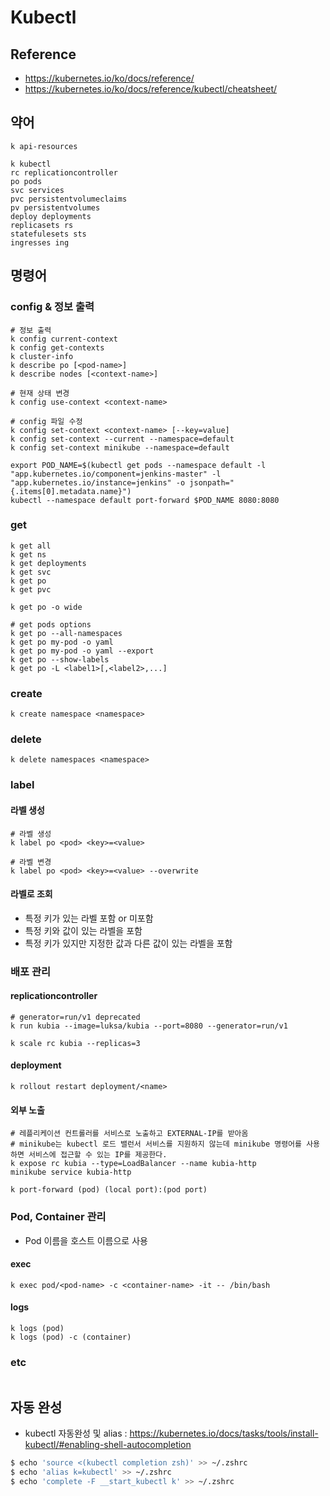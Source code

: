 # Kubectl

## Reference

* <https://kubernetes.io/ko/docs/reference/>
* <https://kubernetes.io/ko/docs/reference/kubectl/cheatsheet/>

## 약어

```
k api-resources

k kubectl
rc replicationcontroller
po pods
svc services
pvc persistentvolumeclaims
pv persistentvolumes
deploy deployments
replicasets rs
statefulesets sts
ingresses ing
```

## 명령어

### config & 정보 출력

```
# 정보 출력
k config current-context
k config get-contexts
k cluster-info
k describe po [<pod-name>]
k describe nodes [<context-name>]

# 현재 상태 변경
k config use-context <context-name>

# config 파일 수정
k config set-context <context-name> [--key=value]
k config set-context --current --namespace=default
k config set-context minikube --namespace=default
```

```
export POD_NAME=$(kubectl get pods --namespace default -l "app.kubernetes.io/component=jenkins-master" -l "app.kubernetes.io/instance=jenkins" -o jsonpath="{.items[0].metadata.name}")
kubectl --namespace default port-forward $POD_NAME 8080:8080
```

### get

```
k get all
k get ns
k get deployments
k get svc
k get po
k get pvc

k get po -o wide

# get pods options
k get po --all-namespaces
k get po my-pod -o yaml
k get po my-pod -o yaml --export
k get po --show-labels
k get po -L <label1>[,<label2>,...]
```

### create
```
k create namespace <namespace>
```

### delete

```
k delete namespaces <namespace>
```

### label

#### 라벨 생성

```
# 라벨 생성
k label po <pod> <key>=<value>

# 라벨 변경
k label po <pod> <key>=<value> --overwrite
```

#### 라벨로 조회

* 특정 키가 있는 라벨 포함 or 미포함
* 특정 키와 값이 있는 라벨을 포함
* 특정 키가 있지만 지정한 값과 다른 값이 있는 라벨을 포함


### 배포 관리

#### replicationcontroller

```
# generator=run/v1 deprecated
k run kubia --image=luksa/kubia --port=8080 --generator=run/v1

k scale rc kubia --replicas=3
```

#### deployment

```
k rollout restart deployment/<name>
```

#### 외부 노출

```
# 레플리케이션 컨트롤러를 서비스로 노출하고 EXTERNAL-IP를 받아옴
# minikube는 kubectl 로드 밸런서 서비스를 지원하지 않는데 minikube 명령어를 사용하면 서비스에 접근할 수 있는 IP를 제공한다.
k expose rc kubia --type=LoadBalancer --name kubia-http
minikube service kubia-http

k port-forward (pod) (local port):(pod port)
```

### Pod, Container 관리

* Pod 이름을 호스트 이름으로 사용

#### exec

```
k exec pod/<pod-name> -c <container-name> -it -- /bin/bash
```

#### logs

```
k logs (pod)
k logs (pod) -c (container)
```

### etc

```

```

## 자동 완성

* kubectl 자동완성 및 alias : <https://kubernetes.io/docs/tasks/tools/install-kubectl/#enabling-shell-autocompletion>

```bash
$ echo 'source <(kubectl completion zsh)' >> ~/.zshrc
$ echo 'alias k=kubectl' >> ~/.zshrc
$ echo 'complete -F __start_kubectl k' >> ~/.zshrc
```
